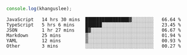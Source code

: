 ```js
console.log(khanguslee);
```

<!--START_SECTION:waka-->

```text
JavaScript   14 hrs 30 mins  ████████████████▓░░░░░░░░   66.64 %
TypeScript   5 hrs 6 mins    ██████░░░░░░░░░░░░░░░░░░░   23.45 %
JSON         1 hr 27 mins    █▓░░░░░░░░░░░░░░░░░░░░░░░   06.67 %
Markdown     25 mins         ▒░░░░░░░░░░░░░░░░░░░░░░░░   01.94 %
YAML         12 mins         ▒░░░░░░░░░░░░░░░░░░░░░░░░   00.93 %
Other        3 mins          ░░░░░░░░░░░░░░░░░░░░░░░░░   00.27 %
```

<!--END_SECTION:waka-->

<!--
**khanguslee/khanguslee** is a ✨ _special_ ✨ repository because its `README.md` (this file) appears on your GitHub profile.

Here are some ideas to get you started:

- 🔭 I’m currently working on ...
- 🌱 I’m currently learning ...
- 👯 I’m looking to collaborate on ...
- 🤔 I’m looking for help with ...
- 💬 Ask me about ...
- 📫 How to reach me: ...
- 😄 Pronouns: ...
- ⚡ Fun fact: ...
-->
